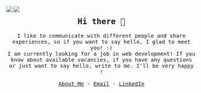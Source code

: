 <a href="https://github.com/anuraghazra/github-readme-stats">
<img align="left" src="https://github-readme-stats.vercel.app/api/top-langs/?username=flags8192&theme=dracula&hide=html,shell">
</a>
<a href="https://github.com/anuraghazra/github-readme-stats">
<img align="left" src="https://github-readme-stats.vercel.app/api?username=flags8192&show_icons=true&theme=dracula&line_height=33">
</a>

<p align="center">
<h2 align="center"><samp>Hi there 👋</samp></h2>
</p>

<p align="center">
  <samp>
    I like to communicate with different people and share experiences, so if you want to say hello, I
    glad to meet you! :)
    <br/>
    I am currently looking for a job in web development! If you know about available vacancies, if you have any
    questions or just want to say hello, write to me. I'll be very happy !
    <br/>
    <br/>
    <a href="https://listratenkov.com">About Me</a>
    ·
    <a href="mailto:mail@listratenkov.com">Email</a>
    ·
    <a href="https://www.linkedin.com/in/listratenkov/">LinkedIn</a>
  </samp>
</p>

<!--
**flags8192/flags8192** is a ✨ _special_ ✨ repository because its `README.md` (this file) appears on your GitHub profile.

Here are some ideas to get you started:

- 🔭 I’m currently working on ...
- 🌱 I’m currently learning ...
- 👯 I’m looking to collaborate on ...
- 🤔 I’m looking for help with ...
- 💬 Ask me about ...
- 📫 How to reach me: ...
- 😄 Pronouns: ...
- ⚡ Fun fact: ...
-->
